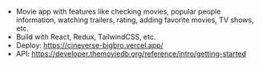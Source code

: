 - Movie app with features like checking movies, popular people information, watching trailers, rating, adding favorite movies, TV shows, etc.  
- Build with React, Redux, TailwindCSS, etc.
- Deploy: https://cineverse-bigbro.vercel.app/
- API: https://developer.themoviedb.org/reference/intro/getting-started

